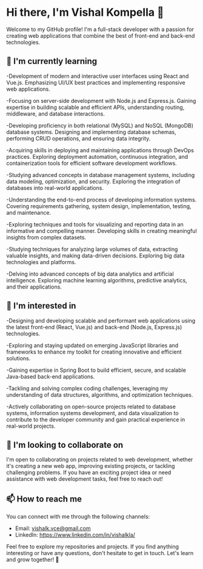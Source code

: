# Hi there, I'm Vishal Kompella 👋

Welcome to my GitHub profile! I'm a full-stack developer with a passion for creating web applications that combine the best of front-end and back-end technologies.

## 🌱 I'm currently learning

-Development of modern and interactive user interfaces using React and Vue.js. Emphasizing UI/UX best practices and implementing responsive web applications.

-Focusing on server-side development with Node.js and Express.js. Gaining expertise in building scalable and efficient APIs, understanding routing, middleware, and database interactions.

-Developing proficiency in both relational (MySQL) and NoSQL (MongoDB) database systems. Designing and implementing database schemas, performing CRUD operations, and ensuring data integrity.

-Acquiring skills in deploying and maintaining applications through DevOps practices. Exploring deployment automation, continuous integration, and containerization tools for efficient software development workflows.

-Studying advanced concepts in database management systems, including data modeling, optimization, and security. Exploring the integration of databases into real-world applications.

-Understanding the end-to-end process of developing information systems. Covering requirements gathering, system design, implementation, testing, and maintenance.

-Exploring techniques and tools for visualizing and reporting data in an informative and compelling manner. Developing skills in creating meaningful insights from complex datasets.

-Studying techniques for analyzing large volumes of data, extracting valuable insights, and making data-driven decisions. Exploring big data technologies and platforms.

-Delving into advanced concepts of big data analytics and artificial intelligence. Exploring machine learning algorithms, predictive analytics, and their applications.


## 👀 I'm interested in

-Designing and developing scalable and performant web applications using the latest front-end (React, Vue.js) and back-end (Node.js, Express.js) technologies.

-Exploring and staying updated on emerging JavaScript libraries and frameworks to enhance my toolkit for creating innovative and efficient solutions.

-Gaining expertise in Spring Boot to build efficient, secure, and scalable Java-based back-end applications.

-Tackling and solving complex coding challenges, leveraging my understanding of data structures, algorithms, and optimization techniques.

-Actively collaborating on open-source projects related to database systems, information systems development, and data visualization to contribute to the developer community and gain practical experience in real-world projects.

## 💞️ I'm looking to collaborate on

I'm open to collaborating on projects related to web development, whether it's creating a new web app, improving existing projects, or tackling challenging problems. If you have an exciting project idea or need assistance with web development tasks, feel free to reach out!

## 📫 How to reach me

You can connect with me through the following channels:

- Email: vishalk.vce@gmail.com 
- LinkedIn: https://www.linkedin.com/in/vishalkla/ 

Feel free to explore my repositories and projects. If you find anything interesting or have any questions, don't hesitate to get in touch. Let's learn and grow together! 🚀

<!---
VishCraft/VishCraft is a ✨ special ✨ repository because its `README.md` (this file) appears on your GitHub profile.
You can click the Preview link to take a look at your changes.
--->
